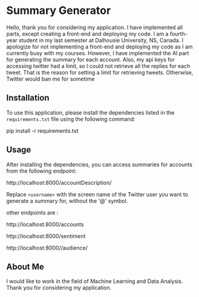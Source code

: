 # Summary Generator

Hello, thank you for considering my application. I have implemented all parts, except creating a front-end and deploying
my code. I am a fourth-year student in my last semester at Dalhousie University, NS, Canada. I apologize for not 
implementing a front-end and deploying my code as I am currently busy with my courses. However, I have implemented the 
AI part for generating the summary for each account. Also, my api keys for accessing twitter had a limit, so I could not
retrieve all the replies for each tweet. That is the reason for setting a limit for retrieving tweets. Otherwise, 
Twitter would ban me for sometime

## Installation

To use this application, please install the dependencies listed in the `requirements.txt` file using the following 
command:

pip install -r requirements.txt


## Usage

After installing the dependencies, you can access summaries for accounts from the following endpoint:

http://localhost:8000/accountDescription/<username>


Replace `<username>` with the screen name of the Twitter user you want to generate a summary for, without the 
'@' symbol.

other endpoints are :

http://localhost:8000/accounts

http://localhost:8000/sentiment

http://localhost:8000//audience/<twitterhandle>



## About Me

I would like to work in the field of Machine Learning and Data Analysis. Thank you for considering my application.
